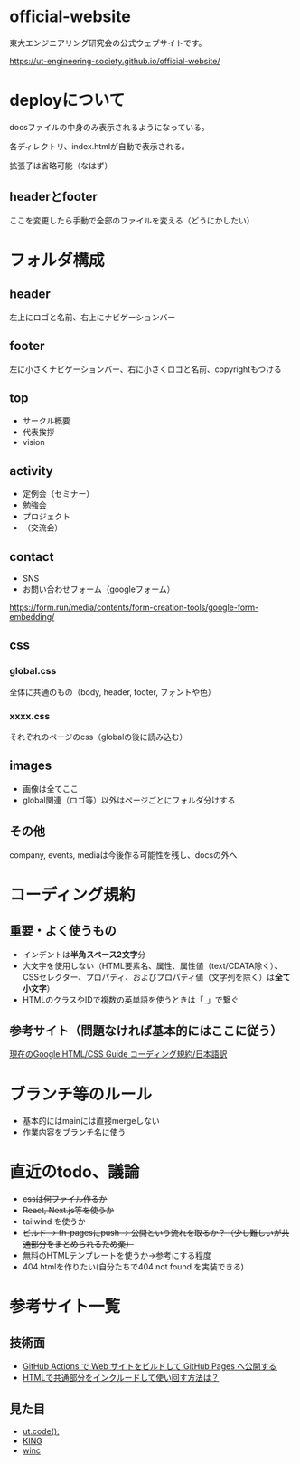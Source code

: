 # official-website
東大エンジニアリング研究会の公式ウェブサイトです。

https://ut-engineering-society.github.io/official-website/

# deployについて
docsファイルの中身のみ表示されるようになっている。

各ディレクトリ、index.htmlが自動で表示される。

拡張子は省略可能（なはず）

## headerとfooter
ここを変更したら手動で全部のファイルを変える（どうにかしたい）

# フォルダ構成

## header
左上にロゴと名前、右上にナビゲーションバー

## footer
左に小さくナビゲーションバー、右に小さくロゴと名前、copyrightもつける

## top
* サークル概要
* 代表挨拶
* vision

## activity
* 定例会（セミナー）
* 勉強会
* プロジェクト
* （交流会）

## contact
* SNS
* お問い合わせフォーム（googleフォーム）

https://form.run/media/contents/form-creation-tools/google-form-embedding/

## css
### global.css
全体に共通のもの（body, header, footer, フォントや色）

### xxxx.css
それぞれのページのcss（globalの後に読み込む）

## images
* 画像は全てここ
* global関連（ロゴ等）以外はページごとにフォルダ分けする


## その他
company, events, mediaは今後作る可能性を残し、docsの外へ

# コーディング規約

## 重要・よく使うもの
* インデントは**半角スペース2文字**分
* 大文字を使用しない（HTML要素名、属性、属性値（text/CDATA除く）、CSSセレクター、プロパティ、およびプロパティ値（文字列を除く）は**全て小文字**）
* HTMLのクラスやIDで複数の英単語を使うときは「_」で繋ぐ


## 参考サイト（問題なければ基本的にはここに従う）
[現在のGoogle HTML/CSS Guide コーディング規約/日本語訳](https://fueru.info/design/html-css/google-styleguide/)

# ブランチ等のルール
* 基本的にはmainには直接mergeしない
* 作業内容をブランチ名に使う


# 直近のtodo、議論
* ~~cssは何ファイル作るか~~
* ~~React, Next.js等を使うか~~
* ~~tailwind を使うか~~
* ~~ビルド → fh-pagesにpush → 公開という流れを取るか？（少し難しいが共通部分をまとめられるため楽）~~
* 無料のHTMLテンプレートを使うか→参考にする程度
* 404.htmlを作りたい(自分たちで404 not found を実装できる)


# 参考サイト一覧
## 技術面
* [GitHub Actions で Web サイトをビルドして GitHub Pages へ公開する](https://maku.blog/p/5q3eq2c/)
* [HTMLで共通部分をインクルードして使い回す方法は？](https://qumeru.com/magazine/7)

## 見た目
* [ut.code();](https://utcode.net/)
* [KING](https://waav-bcking.com/)
* [winc](https://www.winc.ne.jp/)

